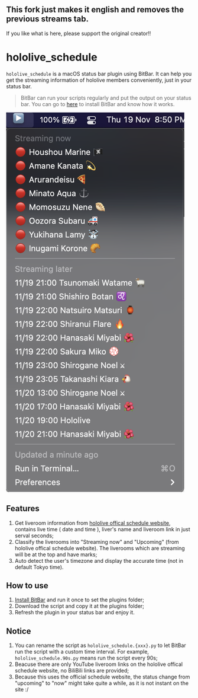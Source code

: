 ## This fork just makes it english and removes the previous streams tab.
If you like what is here, please support the original creator!!
# hololive_schedule

`hololive_schedule` is a macOS status bar plugin using BitBar. It can help you get the streaming information of hololive members conveniently, just in your status bar.

> BitBar can run your scripts regularly and put the output on your status bar. You can go to [here](https://github.com/matryer/bitbar) to install BitBar and know how it works.

![screenshot.png](https://github.com/Joseos123/hololive_schedule/blob/master/images/Screenshot%202020-11-19%20at%208.50.08%20PM.png?raw=true)

## Features

1. Get liveroom information from [hololive offical schedule website](https://schedule.hololive.tv/), contains live time ( date and time ), liver's name and liveroom link in just serval seconds;
2. Classify the liverooms into "Streaming now" and "Upcoming" (from hololive offical schedule website). The liverooms which are streaming will be at the top and have marks;
3. Auto detect the user's timezone and display the accurate time (not in default Tokyo time).

## How to use

1. [Install BitBar](https://github.com/matryer/bitbar/releases/download/v1.9.2/BitBar-v1.9.2.zip) and run it once to set the plugins folder;
2. Download the script and copy it at the plugins folder;
3. Refresh the plugin in your status bar and enjoy it.

## Notice

1. You can rename the script as `hololive_schedule.{xxx}.py` to let BitBar run the script with a custom time interval. For example, `hololive_schedule.90s.py` means run the script every 90s;
2. Beacuse there are only YouTube liveroom links on the hololive offical schedule website, no BiliBili links are provided;
3. Because this uses the official schedule website, the status change from "upcoming" to "now" might take quite a while, as it is not instant on the site :/
